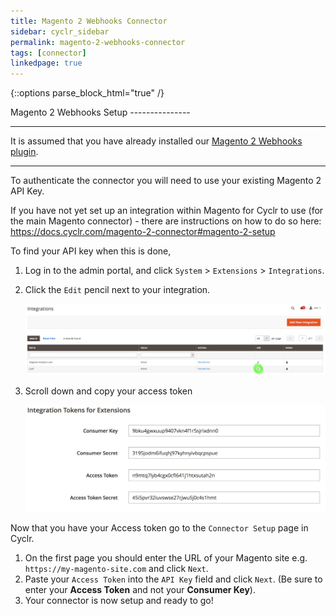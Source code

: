 ```yaml
---
title: Magento 2 Webhooks Connector
sidebar: cyclr_sidebar
permalink: magento-2-webhooks-connector
tags: [connector]
linkedpage: true
---
```

{::options parse_block_html="true" /}
<section class="card">
Magento 2 Webhooks Setup
---------------

---
It is assumed that you have already installed our [Magento 2 Webhooks plugin](https://github.com/cyclr/cyclr-magento-2).

---

To authenticate the connector you will need to use your existing Magento 2 API Key.

If you have not yet set up an integration within Magento for Cyclr to use (for the main Magento connector) - there are instructions on how to do so here: https://docs.cyclr.com/magento-2-connector#magento-2-setup

To find your API key when this is done, 

1. Log in to the admin portal, and click `System` > `Extensions` > `Integrations`.
2. Click the `Edit` pencil next to your integration.

    ![](./images/edit_integration.png)

3. Scroll down and copy your access token

    ![](./images/integration-tokens.png)

Now that you have your Access token go to the `Connector Setup` page in Cyclr.

1. On the first page you should enter the URL of your Magento site e.g. `https://my-magento-site.com` and click `Next`.
2. Paste your `Access Token` into the `API Key` field and click `Next`.  (Be sure to enter your **Access Token** and not your **Consumer Key**).
3. Your connector is now setup and ready to go!

</section>
